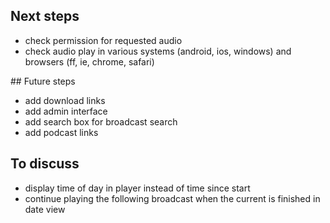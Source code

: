 ## Next steps

* check permission for requested audio
* check audio play in various systems (android, ios, windows) and browsers (ff, ie, chrome, safari)

## Future steps

* add download links
* add admin interface
* add search box for broadcast search
* add podcast links

## To discuss

* display time of day in player instead of time since start
* continue playing the following broadcast when the current is finished in date view
